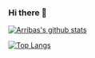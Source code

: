 ### Hi there 👋

<!--
**arribass/arribass** is a ✨ _special_ ✨ repository because its `README.md` (this file) appears on your GitHub profile.

Here are some ideas to get you started:

- 🔭 I’m currently working on ...
- 🌱 I’m currently learning ...
- 👯 I’m looking to collaborate on ...
- 🤔 I’m looking for help with ...
- 💬 Ask me about ...
- 📫 How to reach me: ...
- 😄 Pronouns: ...
- ⚡ Fun fact: ...
-->
[![Arribas's github stats](https://github-readme-stats.wasabeef.vercel.app/api?username=arribass&show_icons=true&line_height=21&show_icons=true&theme=vue&hide_border=true&count_private=true)](https://github.com/arribass/github-readme-stats)

[![Top Langs](https://github-readme-stats.vercel.app/api/top-langs/?username=arribass&show_icons=true&layout=compact&theme=vue&hide_border=true)](https://github.com/arribass/github-readme-stats)
